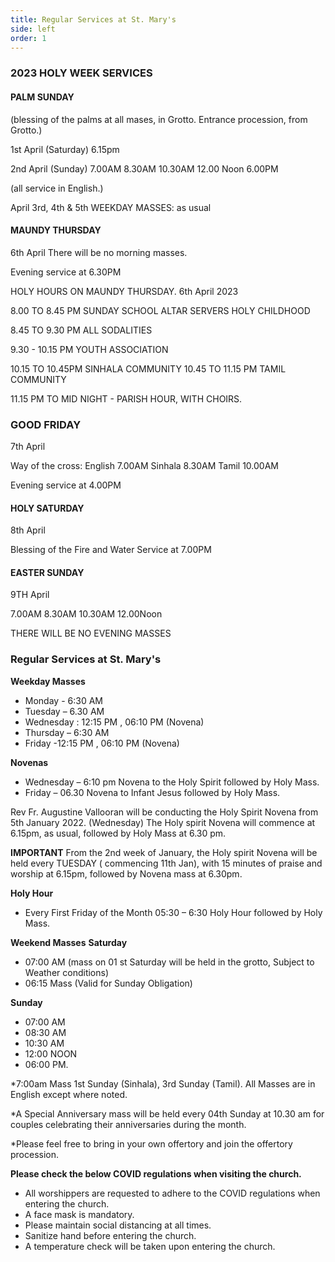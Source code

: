 ```yaml
---
title: Regular Services at St. Mary's
side: left
order: 1
---
```

###


### 2023 HOLY WEEK SERVICES ###
#### PALM SUNDAY ####
(blessing of the palms at all mases, in Grotto. Entrance procession, from Grotto.)

1st April (Saturday)
6.15pm

2nd April 
(Sunday)
7.00AM
8.30AM
10.30AM
12.00 Noon
6.00PM

(all service in English.)

April 3rd, 4th & 5th
WEEKDAY MASSES: as usual

#### MAUNDY THURSDAY ####
6th April 
There will be no morning masses.

Evening service at 6.30PM

HOLY HOURS ON MAUNDY THURSDAY.
6th April 2023

8.00 TO 8.45 PM
SUNDAY SCHOOL
ALTAR SERVERS
HOLY CHILDHOOD

8.45 TO 9.30 PM
ALL SODALITIES

9.30 - 10.15 PM
YOUTH ASSOCIATION 

10.15 TO 10.45PM SINHALA COMMUNITY 
10.45 TO 11.15 PM TAMIL COMMUNITY 

11.15 PM TO MID NIGHT - PARISH HOUR, WITH CHOIRS.

### GOOD FRIDAY ####
7th April 

Way of the cross:
English 7.00AM
Sinhala 8.30AM
Tamil 10.00AM

Evening service at 4.00PM

#### HOLY SATURDAY ####
8th April

Blessing of the Fire and Water
Service at
7.00PM

#### EASTER SUNDAY  ####
9TH April

7.00AM
8.30AM
10.30AM
12.00Noon 

THERE WILL BE NO EVENING MASSES 

### Regular Services at St. Mary's

**Weekday Masses**
* Monday - 6:30 AM
* Tuesday – 6.30 AM
* Wednesday : 12:15 PM , 06:10 PM (Novena)
* Thursday – 6:30 AM
* Friday -12:15 PM , 06:10 PM (Novena)

**Novenas**

* Wednesday – 6:10 pm Novena to the Holy Spirit followed by Holy Mass.
* Friday – 06.30 Novena to Infant Jesus followed by Holy Mass.

Rev Fr. Augustine Vallooran  will be conducting the Holy Spirit Novena from 5th January 2022. (Wednesday)
The Holy spirit Novena will commence at 6.15pm, as usual, followed by Holy Mass at 6.30 pm.

 **IMPORTANT**
From the 2nd week of January, the Holy spirit Novena will be held every TUESDAY ( commencing 11th Jan), with 15 minutes of praise and worship at 6.15pm, followed by Novena  mass at 6.30pm.

**Holy Hour** 

* Every First Friday of the Month 05:30 – 6:30 Holy Hour followed by Holy Mass.

**Weekend Masses**
**Saturday**

* 07:00 AM (mass on 01 st Saturday will be held in the grotto, Subject to Weather conditions)
* 06:15 Mass (Valid for Sunday Obligation)

**Sunday**

* 07:00 AM
* 08:30 AM
* 10:30 AM
* 12:00 NOON
* 06:00 PM.

*7:00am Mass 1st Sunday (Sinhala), 3rd Sunday (Tamil). All Masses are in English except where noted. 

*A Special Anniversary mass will be held every 04th Sunday at 10.30 am for couples celebrating their anniversaries during the month.

*Please feel free to bring in your own  offertory and join the offertory procession.

**Please check the below COVID regulations when visiting the church.**
*  All worshippers are requested to adhere to the COVID regulations when entering the church.
* A face mask is mandatory.
* Please maintain social distancing at all times. 
* Sanitize hand before entering the church. 
* A temperature  check will be taken upon entering the church. 

